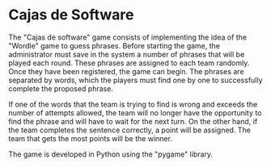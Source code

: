# Cajas de Software

The "Cajas de software" game consists of implementing the idea of the "Wordle" game to guess phrases.
Before starting the game, the administrator must save in the system a number of phrases that will be played each round. These phrases are assigned to each team randomly. Once they have been registered, the game can begin.
The phrases are separated by words, which the players must find one by one to successfully complete the proposed phrase.

If one of the words that the team is trying to find is wrong and exceeds the number of attempts allowed, the team will no longer have the opportunity to find the phrase and will have to wait for the next turn. On the other hand, if the team completes the sentence correctly, a point will be assigned. The team that gets the most points will be the winner.

The game is developed in Python using the "pygame" library.
